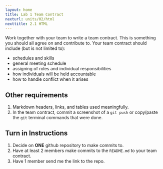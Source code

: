 ```yaml
---
layout: home
title: Lab 1 Team Contract
nexturl: units/02/html
nexttitle: 2.1 HTML
---
```


Work together with your team to write a team contract. This is something you should all agree on and contribute to.
Your team contract should include (but is not limited to):
- schedules and skills
- general meeting schedule
- assigning of roles and individual responsibilities
- how individuals will be held accountable
- how to handle conflict when it arises

## Other requirements

1. Markdown headers, links, and tables used meaningfully.
2. In the team contract, commit a screenshot of a `git push` or copy/paste the `git` terminal commands that were done.

## Turn in Instructions

1. Decide on **ONE** github repository to make commits to.  
2. Have at least 2 members make commits to the `README.md` to your team contract. 
3. Have 1 member send me the link to the repo.

